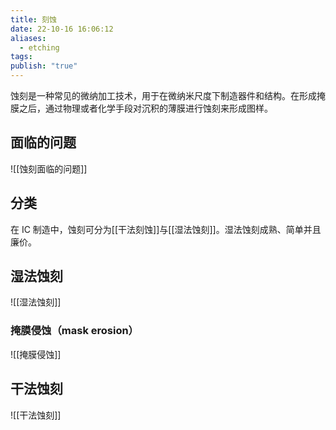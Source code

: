 ```yaml
---
title: 刻蚀
date: 22-10-16 16:06:12
aliases:
  - etching
tags: 
publish: "true"
---
```

蚀刻是一种常见的微纳加工技术，用于在微纳米尺度下制造器件和结构。在形成掩膜之后，通过物理或者化学手段对沉积的薄膜进行蚀刻来形成图样。
## 面临的问题
![[蚀刻面临的问题]]

## 分类
在 IC 制造中，蚀刻可分为[[干法刻蚀]]与[[湿法蚀刻]]。湿法蚀刻成熟、简单并且廉价。

## 湿法蚀刻

![[湿法蚀刻]]

### 掩膜侵蚀（mask erosion）

![[掩膜侵蚀]]

## 干法蚀刻

![[干法蚀刻]]


